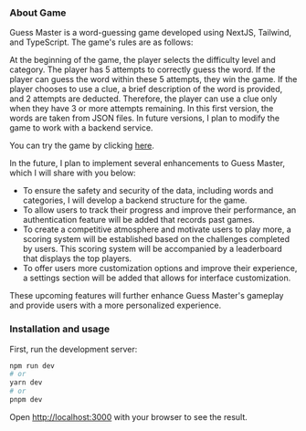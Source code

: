 ### About Game
Guess Master is a word-guessing game developed using NextJS, Tailwind, and TypeScript. The game's rules are as follows:

At the beginning of the game, the player selects the difficulty level and category.
The player has 5 attempts to correctly guess the word.
If the player can guess the word within these 5 attempts, they win the game.
If the player chooses to use a clue, a brief description of the word is provided, and 2 attempts are deducted. Therefore, the player can use a clue only when they have 3 or more attempts remaining.
In this first version, the words are taken from JSON files. In future versions, I plan to modify the game to work with a backend service.

You can try the game by clicking [here](https://guess-master.vercel.app).

In the future, I plan to implement several enhancements to Guess Master, which I will share with you below:

- To ensure the safety and security of the data, including words and categories, I will develop a backend structure for the game.
- To allow users to track their progress and improve their performance, an authentication feature will be added that records past games.
- To create a competitive atmosphere and motivate users to play more, a scoring system will be established based on the challenges completed by users. This scoring system will be accompanied by a leaderboard that displays the top players.
- To offer users more customization options and improve their experience, a settings section will be added that allows for interface customization.

These upcoming features will further enhance Guess Master's gameplay and provide users with a more personalized experience.

### Installation and usage

First, run the development server:

```bash
npm run dev
# or
yarn dev
# or
pnpm dev
```

Open [http://localhost:3000](http://localhost:3000) with your browser to see the result.
